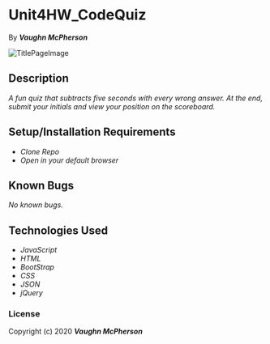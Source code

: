 # Unit4HW_CodeQuiz


By _**Vaughn McPherson**_


![TitlePageImage]()


## Description
_A fun quiz that subtracts five seconds with every wrong answer. At the end, submit your initials and view your position on the scoreboard._


## Setup/Installation Requirements
* _Clone Repo_
* _Open in your default browser_


## Known Bugs
_No known bugs._


## Technologies Used
* _JavaScript_
* _HTML_
* _BootStrap_
* _CSS_
* _JSON_
* _jQuery_



### License
Copyright (c) 2020 **_Vaughn McPherson_**